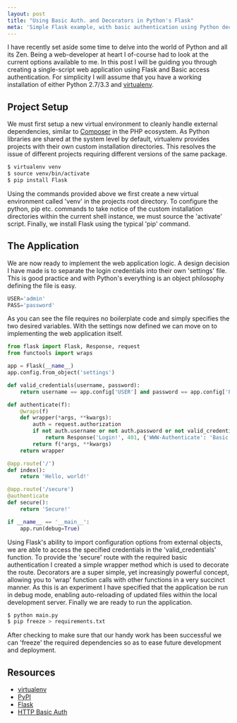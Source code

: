 ```yaml
---
layout: post
title: "Using Basic Auth. and Decorators in Python's Flask"
meta: 'Simple Flask example, with basic authentication using Python decorators'
---
```


I have recently set aside some time to delve into the world of Python and all its Zen.
Being a web-developer at heart I of-course had to look at the current options available to me.
In this post I will be guiding you through creating a single-script web application using Flask and Basic access authentication.
For simplicity I will assume that you have a working installation of either Python 2.7/3.3 and [virtualenv](http://www.virtualenv.org/en/latest/index.html).

<!--more-->

## Project Setup

We must first setup a new virtual environment to cleanly handle external dependencies, similar to [Composer](https://getcomposer.org/) in the PHP ecosystem.
As Python libraries are shared at the system level by default, virtualenv provides projects with their own custom installation directories.
This resolves the issue of different projects requiring different versions of the same package.

```bash
$ virtualenv venv
$ source venv/bin/activate
$ pip install Flask
```

Using the commands provided above we first create a new virtual environment called 'venv' in the projects root directory.
To configure the python, pip etc. commands to take notice of the custom installation directories within the current shell instance, we must source the 'activate' script.
Finally, we install Flask using the typical 'pip' command.

## The Application

We are now ready to implement the web application logic.
A design decision I have made is to separate the login credentials into their own 'settings' file.
This is good practice and with Python's everything is an object philosophy defining the file is easy.

```python
USER='admin'
PASS='password'
```

As you can see the file requires no boilerplate code and simply specifies the two desired variables.
With the settings now defined we can move on to implementing the web application itself.

```python
from flask import Flask, Response, request
from functools import wraps

app = Flask(__name__)
app.config.from_object('settings')

def valid_credentials(username, password):
    return username == app.config['USER'] and password == app.config['PASS']

def authenticate(f):
    @wraps(f)
    def wrapper(*args, **kwargs):
        auth = request.authorization
        if not auth.username or not auth.password or not valid_credentials(auth.username, auth.password):
            return Response('Login!', 401, {'WWW-Authenticate': 'Basic realm="Login!"'})
        return f(*args, **kwargs)
    return wrapper

@app.route('/')
def index():
    return 'Hello, world!'

@app.route('/secure')
@authenticate
def secure():
    return 'Secure!'

if __name__ == '__main__':
    app.run(debug=True)
```

Using Flask's ability to import configuration options from external objects, we are able to access the specified credentials in the 'valid_credentials' function.
To provide the 'secure' route with the required basic authentication I created a simple wrapper method which is used to decorate the route.
Decorators are a super simple, yet increasingly powerful concept, allowing you to 'wrap' function calls with other functions in a very succinct manner.
As this is an experiment I have specified that the application be run in debug mode, enabling auto-reloading of updated files within the local development server.
Finally we are ready to run the application.

```bash
$ python main.py
$ pip freeze > requirements.txt
```

After checking to make sure that our handy work has been successful we can 'freeze' the required dependencies so as to ease future development and deployment.

## Resources

- [virtualenv](http://www.virtualenv.org/en/latest/index.html)
- [PyPI](https://pypi.python.org/pypi)
- [Flask](http://flask.pocoo.org/)
- [HTTP Basic Auth](http://flask.pocoo.org/snippets/8/)
